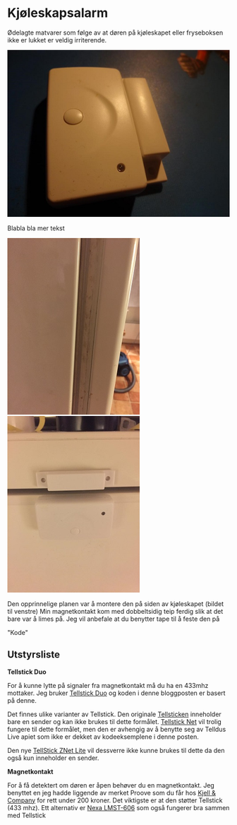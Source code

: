 <!--
author: Øyvind Malin
date: 2015-11-30


-->

Kjøleskapsalarm
============================
Ødelagte matvarer som følge av at døren på kjøleskapet eller fryseboksen ikke er lukket er veldig irriterende.

![alt text](/pictures/alarm1.jpg "")

Blabla bla mer tekst

![alt text](/pictures/alarm3.jpg "") ![alt text](/pictures/alarm2.jpg "")

Den opprinnelige planen var å montere den på siden av kjøleskapet (bildet til venstre)
Min magnetkontakt kom med dobbeltsidig teip ferdig slik at det bare var å limes på. Jeg vil anbefale at du benytter tape til å feste den på

"Kode"

## Utstyrsliste
**Tellstick Duo**

For å kunne lytte på signaler fra magnetkontakt må du ha en 433mhz mottaker. Jeg bruker [Tellstick Duo](http://www.kjell.com/no/produkter/elektro/el-produkter/sterkstrom/usb-kontroll/telldus-tellstick-duo-p50198) og koden i denne bloggposten er basert på denne.

Det finnes ulike varianter av Tellstick. Den originale [Tellsticken](http://telldus.se/products/tellstick) inneholder bare en sender og kan ikke brukes til dette formålet. [Tellstick Net](http://telldus.se/products/tellstick_net) vil trolig fungere til dette formålet, men den er avhengig av å benytte seg av Telldus Live apiet som ikke er dekket av kodeeksemplene i denne posten.

Den nye [TellStick ZNet Lite](http://telldus.se/products/tellstick_znetlite) vil dessverre ikke kunne brukes til dette da den også kun inneholder en sender.

**Magnetkontakt**

For å få detektert om døren er åpen behøver du en magnetkontakt. Jeg benyttet en jeg hadde liggende av merket Proove som du får hos [Kjell & Company](http://www.kjell.com/no/produkter/elektro/smarte-hjem/eksterne-strombrytere/fjernkontroller-og-sendere/proove-tradlos-magnetkontakt-1-pk--p50434) for rett under 200 kroner. Det viktigste er at den støtter Tellstick (433 mhz). Ett alternativ er [Nexa LMST-606](http://www.clasohlson.com/no/Nexa-LMST-606-magnetkontakt/Pr364910000) som også fungerer bra sammen med Tellstick
